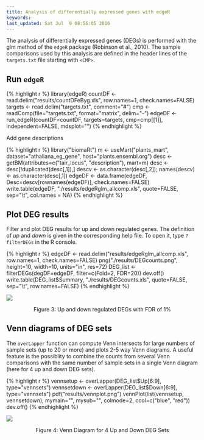 ```yaml
---
title: Analysis of differentially expressed genes with edgeR 
keywords: 
last_updated: Sat Jul  9 08:56:05 2016
---
```


The analysis of differentially expressed genes (DEGs) is performed with
the glm method of the `edgeR` package (Robinson et al., 2010). The sample
comparisons used by this analysis are defined in the header lines of the 
`targets.txt` file starting with `<CMP>`.


## Run `edgeR`


{% highlight r %}
library(edgeR)
countDF <- read.delim("results/countDFeByg.xls", row.names=1, check.names=FALSE) 
targets <- read.delim("targets.txt", comment="#")
cmp <- readComp(file="targets.txt", format="matrix", delim="-")
edgeDF <- run_edgeR(countDF=countDF, targets=targets, cmp=cmp[[1]], independent=FALSE, mdsplot="")
{% endhighlight %}

Add gene descriptions


{% highlight r %}
library("biomaRt")
m <- useMart("plants_mart", dataset="athaliana_eg_gene", host="plants.ensembl.org")
desc <- getBM(attributes=c("tair_locus", "description"), mart=m)
desc <- desc[!duplicated(desc[,1]),]
descv <- as.character(desc[,2]); names(descv) <- as.character(desc[,1])
edgeDF <- data.frame(edgeDF, Desc=descv[rownames(edgeDF)], check.names=FALSE)
write.table(edgeDF, "./results/edgeRglm_allcomp.xls", quote=FALSE, sep="\t", col.names = NA)
{% endhighlight %}

## Plot DEG results

Filter and plot DEG results for up and down regulated genes. The
definition of *up* and *down* is given in the corresponding help
file. To open it, type `?filterDEGs` in the R console.


{% highlight r %}
edgeDF <- read.delim("results/edgeRglm_allcomp.xls", row.names=1, check.names=FALSE) 
png("./results/DEGcounts.png", height=10, width=10, units="in", res=72)
DEG_list <- filterDEGs(degDF=edgeDF, filter=c(Fold=2, FDR=20))
dev.off()
write.table(DEG_list$Summary, "./results/DEGcounts.xls", quote=FALSE, sep="\t", row.names=FALSE)
{% endhighlight %}

![](../systemPipeRNAseq_files/DEGcounts.png)
<div align="center">Figure 3: Up and down regulated DEGs with FDR of 1%</div>

## Venn diagrams of DEG sets

The `overLapper` function can compute Venn intersects for large numbers of sample
sets (up to 20 or more) and plots 2-5 way Venn diagrams. A useful
feature is the possiblity to combine the counts from several Venn
comparisons with the same number of sample sets in a single Venn diagram
(here for 4 up and down DEG sets).



{% highlight r %}
vennsetup <- overLapper(DEG_list$Up[6:9], type="vennsets")
vennsetdown <- overLapper(DEG_list$Down[6:9], type="vennsets")
pdf("results/vennplot.png")
vennPlot(list(vennsetup, vennsetdown), mymain="", mysub="", colmode=2, ccol=c("blue", "red"))
dev.off()
{% endhighlight %}

![](../systemPipeRNAseq_files/vennplot.png)
<div align="center">Figure 4: Venn Diagram for 4 Up and Down DEG Sets</div>

